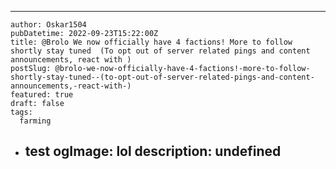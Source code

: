 ---
    author: Oskar1504
    pubDatetime: 2022-09-23T15:22:00Z
    title: @Brolo We now officially have 4 factions! More to follow shortly stay tuned  (To opt out of server related pings and content announcements, react with )
    postSlug: @brolo-we-now-officially-have-4-factions!-more-to-follow-shortly-stay-tuned--(to-opt-out-of-server-related-pings-and-content-announcements,-react-with-)
    featured: true
    draft: false
    tags:
      farming
- test
    ogImage: lol
    description:
      undefined
    ---
    